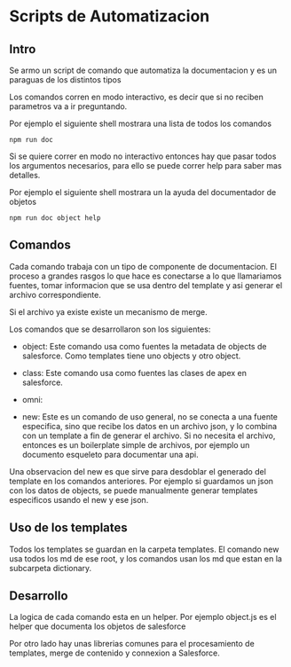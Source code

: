 # Scripts de Automatizacion

## Intro

Se armo un script de comando que automatiza la documentacion y es un paraguas de los distintos tipos

Los comandos corren en modo interactivo, es decir que si no reciben parametros va a ir preguntando.

Por ejemplo el siguiente shell mostrara una lista de todos los comandos
````
npm run doc
````

Si se quiere correr en modo no interactivo entonces hay que pasar todos los argumentos necesarios, para ello se puede correr help para saber mas detalles.

Por ejemplo el siguiente shell mostrara un la ayuda del documentador de objetos

````
npm run doc object help
````

## Comandos
Cada comando trabaja con un tipo de componente de documentacion. El proceso a grandes rasgos lo que hace es conectarse a lo que llamariamos fuentes, tomar informacion que se usa dentro del template y asi generar el archivo correspondiente.

Si el archivo ya existe existe un mecanismo de merge.

Los comandos que se desarrollaron son los siguientes:

* object: Este comando usa como fuentes la metadata de objects de salesforce. Como templates tiene uno objects y otro object. 

* class: Este comando usa como fuentes las clases de apex en salesforce.

* omni: 

* new: Este es un comando de uso general, no se conecta a una fuente especifica, sino que recibe los datos en un archivo json, y lo combina con un template a fin de generar el archivo.
Si no necesita el archivo, entonces es un boilerplate simple de archivos, por ejemplo un documento esqueleto para documentar una api. 

Una observacion del new es que sirve para desdoblar el generado del template en los comandos anteriores. Por ejemplo si guardamos un json con los datos de objects, se puede manualmente generar templates especificos usando el new y ese json. 


## Uso de los templates
Todos los templates se guardan en la carpeta templates. El comando new usa todos los md de ese root, y los comandos usan los md que estan en la subcarpeta dictionary.


## Desarrollo

La logica de cada comando esta en un helper. Por ejemplo object.js es el helper que documenta los objetos de salesforce

Por otro lado hay unas librerias comunes para el procesamiento de templates, merge de contenido y connexion a Salesforce.



